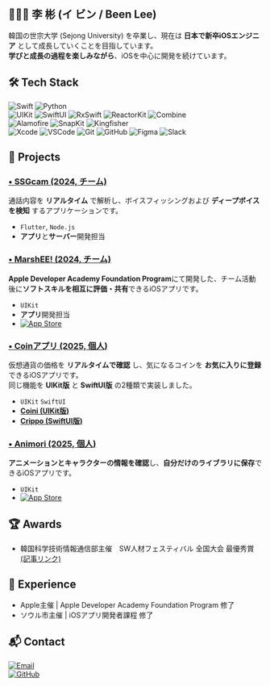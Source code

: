 ## 👩🏻‍💻 李 彬 (イ ビン / Been Lee)
韓国の世宗大学 (Sejong University) を卒業し、現在は **日本で新卒iOSエンジニア** として成長していくことを目指しています。  
**学びと成長の過程を楽しみながら**、iOSを中心に開発を続けています。

## 🛠️ Tech Stack
![Swift](https://img.shields.io/badge/Swift-FA7343?logo=swift&logoColor=white) 
![Python](https://img.shields.io/badge/Python-3776AB?logo=python&logoColor=white)  
![UIKit](https://img.shields.io/badge/UIKit-2396F3?logo=apple&logoColor=white) 
![SwiftUI](https://img.shields.io/badge/SwiftUI-0D96F6?logo=swift&logoColor=white) 
![RxSwift](https://img.shields.io/badge/RxSwift-B7178C?logo=reactivex&logoColor=white) 
![ReactorKit](https://img.shields.io/badge/ReactorKit-0D96F6?logo=swift&logoColor=white) 
![Combine](https://img.shields.io/badge/Combine-007AFF?logo=swift&logoColor=white)  
![Alamofire](https://img.shields.io/badge/Alamofire-DD3A0A?logo=swift&logoColor=white) 
![SnapKit](https://img.shields.io/badge/SnapKit-1575F9?logo=swift&logoColor=white) 
![Kingfisher](https://img.shields.io/badge/Kingfisher-1DA1F2?logo=swift&logoColor=white)  
![Xcode](https://img.shields.io/badge/Xcode-1575F9?logo=xcode&logoColor=white) 
![VSCode](https://img.shields.io/badge/VSCode-007ACC?logo=visualstudiocode&logoColor=white) 
![Git](https://img.shields.io/badge/Git-F05032?logo=git&logoColor=white) 
![GitHub](https://img.shields.io/badge/GitHub-181717?logo=github&logoColor=white) 
![Figma](https://img.shields.io/badge/Figma-F24E1E?logo=figma&logoColor=white) 
![Slack](https://img.shields.io/badge/Slack-4A154B?logo=slack&logoColor=white)

## 🚀 Projects
### [• SSGcam (2024, チーム)](https://github.com/bean-i/SSGcam)
通話内容を **リアルタイム** で解析し、ボイスフィッシングおよび **ディープボイスを検知** するアプリケーションです。
- `Flutter`, `Node.js`
- **アプリ**と**サーバー**開発担当

### [• MarshEE! (2024, チーム)](https://github.com/4th-Apple-Foundation-Program/MarshEE)
**Apple Developer Academy Foundation Program**にて開発した、チーム活動後に**ソフトスキルを相互に評価・共有**できるiOSアプリです。  
- `UIKit`  
- **アプリ**開発担当
- [![App Store](https://img.shields.io/badge/App%20Store-0D96F6?logo=apple&logoColor=white)](https://apps.apple.com/kr/app/marshee/id6738468804)

### [• Coinアプリ (2025, 個人)]()
仮想通貨の価格を **リアルタイムで確認** し、気になるコインを **お気に入りに登録** できるiOSアプリです。  
同じ機能を **UIKit版** と **SwiftUI版** の2種類で実装しました。
- `UIKit` `SwiftUI`
- **[Coini (UIKit版)]()**
- **[Crippo (SwiftUI版)]()**

### [• Animori (2025, 個人)](https://github.com/bean-i/Animori)  
**アニメーションとキャラクターの情報を確認**し、**自分だけのライブラリに保存**できるiOSアプリです。
- `UIKit`
- [![App Store](https://img.shields.io/badge/App%20Store-0D96F6?logo=apple&logoColor=white)](https://apps.apple.com/kr/app/animori/id6744299872)

## 🏆 Awards 
- 韓国科学技術情報通信部主催　SW人材フェスティバル 全国大会 最優秀賞 [(記事リンク)](https://pr.sejong.ac.kr/news/today/sejong-prism.do?mode=view&articleNo=721638&title=%EC%84%B8%EC%A2%85%EB%8C%80+SW+%EC%A4%91%EC%8B%AC%EB%8C%80%ED%95%99%2C+2024+SW+%EC%9D%B8%EC%9E%AC+%ED%8E%98%EC%8A%A4%ED%8B%B0%EB%B2%8C+%EC%9A%B0%EC%88%98%EC%9E%91%ED%92%88%EA%B2%BD%EC%A7%84%EB%8C%80%ED%9A%8C+%EC%B5%9C%EC%9A%B0%EC%88%98%EC%83%81+%EC%88%98%EC%83%81)

## 📂 Experience  
- Apple主催 | Apple Developer Academy Foundation Program 修了  
- ソウル市主催 | iOSアプリ開発者課程 修了

## 📬 Contact  
[![Email](https://img.shields.io/badge/Email-000000?logo=gmail&logoColor=white)](mailto:leebin0603@gmail.com)  
[![GitHub](https://img.shields.io/badge/GitHub-bean--i-181717?logo=github&logoColor=white)](https://github.com/bean-i)
